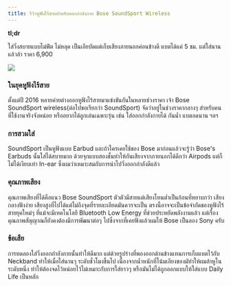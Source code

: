 ```yaml
---
title: รีวิวหูฟังไร้สายสำหรับออกกำลังกาย Bose SoundSport Wireless
---
```


**tl;dr**

ใส่วิ่งสบายแบบไม่ฟิต ไม่หลุด เป็นเอียบัดแต่เก็บเสียงภายนอกค่อนข้างดี แบตได้แค่ 5 ชม. แต่ใส่นานแล้วล้า ราคา 6,900

![](https://lh3.googleusercontent.com/pYE-4VNJ5Jo91hh_IUqjmpX8XwX_EEiVc8Myp0yofae1zcG9X_CRY6v3q4zPh3Miyu6VCisRld6VFczRn8FAf6FJ2aEk2zKDJKO9P26QnqP-Dh5UzJi5AgsXDF7qZcOiv4H2ipqQKPSEo21BanukABLL4xDRnZKA4MhEgJ7DRTrCMwb1fF2ShVHM_aAN1zhWtWv5A5OjY7NKR8xla5-Rju5dfmCwekWAAVsH0WG-MfGk_AZKfzRV__rTL3ja9dpSJPVj1-29k8hNzAwU43iMv2EN_wO6C691h8z99kzMRi0__BpvpjLy0vgWtnAnqXL-1bU3YVM3bfFnG9DRm2sNQYiU-ZH45j_z0IaDTTGYmNUAUBLqdzW0n1gNf1S-516za_i-UiZvMGENY7dIh5-fq1XeMxIhdbvE4ndAHXF9XOUSe13y13sYB10z4Ceq4Ol6ReNIby7iZgESOi8JB8f6NH8TmmxFodHMlpH65cYw-dH7YGG3Ugq1KBHnyYpId4OFTiKwPLk8mGSzFBS7zJ_Tww6zlp_RqpXJsqNChORQvmQwcnRmOmuFPGCRBuBJkBS5ySL09ArXuTeKE8M3o3FJ8nFueW-KRc7ZK5UTZemvos9dO39g852telWvxQ=w2404-h1352-no)

### ในยุคหูฟังไร้สาย

ตั้งแต่ปี 2016 หลายค่ายต่างออกหูฟังไร้สายมาแข่งขันกันในหลายช่วงราคา เจ้า Bose SoundSport wireless(ต่อไปขอเรียกว่า SoundSport) จัดว่าอยู่ในช่วงราคากลางๆ สำหรับคนที่ใช้งานจริงจังหน่อย หรืออยากได้ลูกเล่นเฉพาะรุ่น เช่น ใส่ออกกำลังกายได้ กันน้ำ แบตอดนาน ฯลฯ

### การสวมใส่

SoundSport เป็นหูฟังแบบ Earbud และถ้าใครเคยใช้ของ Bose มาก่อนแล้วจะรู้ว่า Bose's Earbuds นั้นใส่ได้สบายมาก ด้วยจุกแบบสองชั้นทำให้กันเสียงจากภายนอกได้ดีกว่า Airpods แต่ก็ไม่ได้เงียบเท่า In-ear ซึ่งผมว่าเหมาะสมกับการนำไปวิ่งออกกำลังดีแล้ว

### คุณภาพเสียง

คุณภาพเสียงที่ได้คือแนว Bose SoundSport ตัวตัวมีสายแต่เสียงโทนต่ำเป็นก้อนที่หยาบกว่า เสียงกลางฟังง่าย เสียงสูงที่ไปได้แต่ไม่ถึงจุดที่รายละเอียดมันควรจะเป็น ตรงนี้อาจจะเป็นข้อจำกัดของหูฟังไร้สายยุคใหม่ๆ ที่แม้จะมีเทคโนโลยี Bluetooth Low Energy ที่ช่วยประหยัดพลังงานแล้ว แต่เรื่องคุณภาพสัญญาณก็ยังคงต้องมีการพัฒนาต่อๆ ไปซึ่งจากที่เคยฟังแล้วผมให้ Bose เป็นลอง Sony ครับ

### ข้อเสีย

การทดลองใส่วิ่งออกกำลังกายนั้นทำให้ดีมาก แต่ด้วยรูปร่างที่พองออกด้านข้างแทนการเก็บแบตไว้กับ Neckband ทำให้เมื่อใส่นานๆ ระดับชั่วโมงขึ้นไป เนื่องจากน้ำหนักที่โน้มเอียงของมัทำให้ผมล้าหูในระดับหนึ่ง ทำให้ต้องจดไว้หน่อยไว้ไม่เหมาะกับการใส่ยาวๆ หรือมันไม่ได้ถูกออกแบบให้ใส่แบบ Daily Life เป็นหลัก
